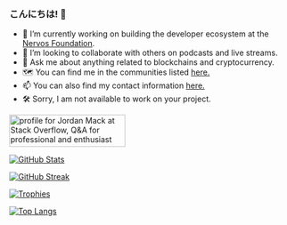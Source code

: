 ### こんにちは! 👋

- 🔭 I’m currently working on building the developer ecosystem at the [Nervos Foundation](https://www.nervos.org/).
- 👯 I’m looking to collaborate with others on podcasts and live streams.
- 💬 Ask me about anything related to blockchains and cryptocurrency.
- 🗺 You can find me in the communities listed [here.](https://www.jordanmack.info/#where)
- 📫 You can also find my contact information [here.](https://www.jordanmack.info/#contact)
- 🛠 Sorry, I am not available to work on your project.

<a href="https://stackoverflow.com/users/9979/jordan-mack"><img src="https://stackoverflow.com/users/flair/9979.png" width="208" height="58" alt="profile for Jordan Mack at Stack Overflow, Q&amp;A for professional and enthusiast programmers" title="profile for Jordan Mack at Stack Overflow, Q&amp;A for professional and enthusiast programmers"></a>

[![GitHub Stats](https://github-readme-stats.vercel.app/api?username=jordanmack)](https://github.com/anuraghazra/github-readme-stats)

[![GitHub Streak](https://streak-stats.demolab.com/?user=DenverCoder1)](https://git.io/streak-stats)

[![Trophies](https://github-profile-trophy.vercel.app/?username=ryo-ma&margin-w=5&margin-h=5&column=4)](https://github.com/ryo-ma/github-profile-trophy)

[![Top Langs](https://github-readme-stats.vercel.app/api/top-langs/?username=jordanmack&layout=compact)](https://github.com/anuraghazra/github-readme-stats)

<!--
**jordanmack/jordanmack** is a ✨ _special_ ✨ repository because its `README.md` (this file) appears on your GitHub profile.

Here are some ideas to get you started:

- 🔭 I’m currently working on ...
- 🌱 I’m currently learning ...
- 👯 I’m looking to collaborate on ...
- 🤔 I’m looking for help with ...
- 💬 Ask me about ...
- 📫 How to reach me: ...
- 😄 Pronouns: ...
- ⚡ Fun fact: ...
-->
